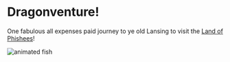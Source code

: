 # Dragonventure!

One fabulous all expenses paid journey to ye old Lansing to visit the [Land of Phishees](https://www.preusspets.com/animals/fish/saltwater/)!

![animated fish](https://i.pinimg.com/originals/ed/ff/d9/edffd9983bb30a5a4849b95a90a0eae8.gif "animated fish")
